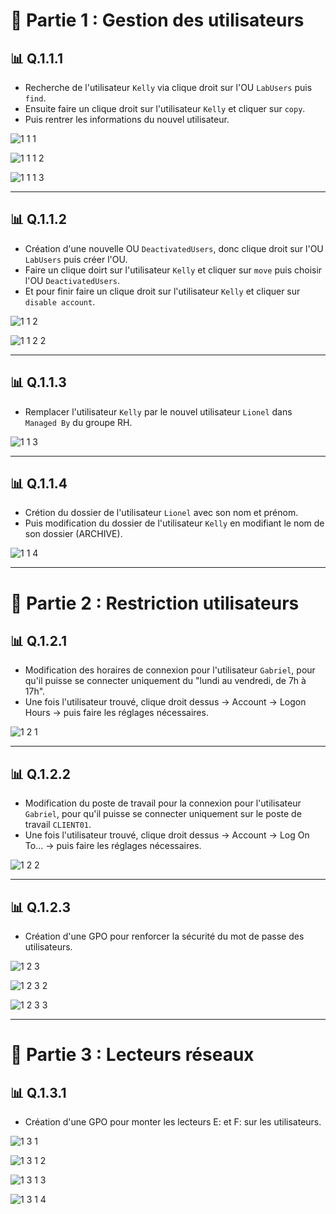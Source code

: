 # 🎯 Partie 1 : Gestion des utilisateurs

## 📊 Q.1.1.1 

- Recherche de l'utilisateur ``Kelly`` via clique droit sur l'OU ``LabUsers`` puis ``find``.
- Ensuite faire un clique droit sur l'utilisateur ``Kelly`` et cliquer sur ``copy``.
- Puis rentrer les informations du nouvel utilisateur.

![1 1 1](https://github.com/user-attachments/assets/d9f2071a-db0d-4f68-bc3f-43501ca9185b)

![1 1 1 2](https://github.com/user-attachments/assets/92a06f21-37e0-4981-9dee-ce2bd41f8723)

![1 1 1 3](https://github.com/user-attachments/assets/f0e173d5-ea91-4b05-9fec-6372b585437a)

---

## 📊 Q.1.1.2

- Création d'une nouvelle OU ``DeactivatedUsers``, donc clique droit sur l'OU ``LabUsers`` puis créer l'OU.
- Faire un clique doirt sur l'utilisateur ``Kelly`` et cliquer sur ``move`` puis choisir l'OU ``DeactivatedUsers``.
- Et pour finir faire un clique droit sur l'utilisateur ``Kelly`` et cliquer sur ``disable account``.

![1 1 2](https://github.com/user-attachments/assets/7c1184ac-a9b9-4d16-b655-1a2c1bafe24c)

![1 1 2 2](https://github.com/user-attachments/assets/978907cc-4110-4eac-bc85-87263edd7650)

---

## 📊 Q.1.1.3 

- Remplacer l'utilisateur ``Kelly`` par le nouvel utilisateur ``Lionel`` dans ``Managed By`` du groupe RH.

![1 1 3](https://github.com/user-attachments/assets/ff4d1c8a-0d00-4a2d-8393-36b4653587c2)

---

## 📊 Q.1.1.4 

- Crétion du dossier de l'utilisateur ``Lionel`` avec son nom et prénom.
- Puis modification du dossier de l'utilisateur ``Kelly`` en modifiant le nom de son dossier (ARCHIVE).

![1 1 4](https://github.com/user-attachments/assets/4b357467-02bc-4d3f-b3d1-12ce5e23b514)


---

# 🎯 Partie 2 : Restriction utilisateurs

## 📊 Q.1.2.1

- Modification des horaires de connexion pour l'utilisateur ``Gabriel``, pour qu'il puisse se connecter uniquement du "lundi au vendredi, de 7h à 17h".
- Une fois l'utilisateur trouvé, clique droit dessus -> Account -> Logon Hours -> puis faire les réglages nécessaires.

![1 2 1](https://github.com/user-attachments/assets/ca73ea0d-5558-4fa5-8cc7-00f901c2e9a2)

---

## 📊 Q.1.2.2

- Modification du poste de travail pour la connexion pour l'utilisateur ``Gabriel``, pour qu'il puisse se connecter uniquement sur le poste de travail ``CLIENT01``.
- Une fois l'utilisateur trouvé, clique droit dessus -> Account -> Log On To... -> puis faire les réglages nécessaires.
  
![1 2 2](https://github.com/user-attachments/assets/a6a17d8b-3e88-4058-b40e-f6a9214b279e)

---

## 📊 Q.1.2.3

- Création d'une GPO pour renforcer la sécurité du mot de passe des utilisateurs.
  
![1 2 3](https://github.com/user-attachments/assets/f4c312f3-7225-450b-be91-cd3fe853fa37)

![1 2 3 2](https://github.com/user-attachments/assets/49d6afbf-ff6b-481f-81eb-1c26537d5839)

![1 2 3 3](https://github.com/user-attachments/assets/5f18318d-7e4a-4299-93b5-9aa3587118d8)



---


# 🎯 Partie 3 : Lecteurs réseaux

## 📊 Q.1.3.1

- Création d'une GPO pour monter les lecteurs E: et F: sur les utilisateurs.

![1 3 1](https://github.com/user-attachments/assets/ed19421e-9b3a-4888-9576-7c195bd4f5e5)

![1 3 1 2](https://github.com/user-attachments/assets/dd5eadd1-4fcd-475a-9588-ae12c7c9e617)

![1 3 1 3](https://github.com/user-attachments/assets/949536e9-de55-4e9b-b86c-59e961c60ab1)

![1 3 1 4](https://github.com/user-attachments/assets/4c1eda4f-e180-4fb0-bdbf-4f4a3e178a21)

